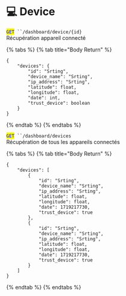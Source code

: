 # 💻 Device

<mark style="color:blue;">`GET`</mark>` ``/dashboard/device/{id}`\
Récupération appareil connecté

{% tabs %}
{% tab title="Body Return" %}
```
{
	"devices": {
		"id": "Srting",
		"device_name": "Srting",
		"ip_address": "Srting",
		"latitude": float,
		"longitude": float,
		"date": int,
		"trust_device": boolean
	}
}
```
{% endtab %}
{% endtabs %}



<mark style="color:blue;">`GET`</mark>` ``/dashboard/devices`\
Récupération de tous les appareils connectés

{% tabs %}
{% tab title="Body Return" %}
```
{
	"devices": [
		{
			"id": "Srting",
			"device_name": "Srting",
			"ip_address": "Srting",
			"latitude": float,
			"longitude": float,
			"date": 1719217730,
			"trust_device": true
		},
		{
			"id": "Srting",
			"device_name": "Srting",
			"ip_address": "Srting",
			"latitude": float,
			"longitude": float,
			"date": 1719217730,
			"trust_device": true
		}
	]
}
```
{% endtab %}
{% endtabs %}
